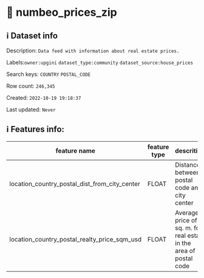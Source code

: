 # 📖 numbeo_prices_zip 
## ℹ️ Dataset info 
Description: `Data feed with information about real estate prices.` 

Labels:`owner:upgini` `dataset_type:community` `dataset_source:house_prices` 

Search keys: `COUNTRY` `POSTAL_CODE`

Row count: `246,345`

Created: `2022-10-19 19:18:37` 

Last updated: `Never` 

## ℹ️ Features info:
|feature name|feature type|descrition|
|---|---|---|
|location_country_postal_dist_from_city_center|FLOAT|Distance between postal code and city center|
|location_country_postal_realty_price_sqm_usd|FLOAT|Average price of 1 sq. m. for real estate in the area of postal code|
